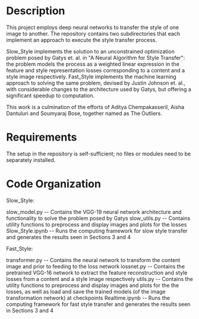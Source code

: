 Description
===========
This project employs deep neural networks to transfer the style of one image to another. The repository contains two subdirectories that each implement an approach to execute the style transfer process. 

Slow_Style implements the solution to an unconstrained optimization problem posed by Gatys et. al. in "A Neural Algorithm for Style Transfer": the problem models the process as a weighted linear expression in the feature and style representation losses corresponding to a content and a style image respectively. Fast_Style implements the machine learning approach to solving the same problem, devised by Justin Johnson et. al., with considerable changes to the architecture used by Gatys, but offering a significant speedup to computation.

This work is a culmination of the efforts of Aditya Chempakasseril, Aisha Dantuluri and Soumyaraj Bose, together named as The Outliers.

Requirements
============
The setup in the repository is self-sufficient; no files or modules need to be separately installed.

Code Organization
=================
Slow_Style:

slow_model.py     --  Contains the VGG-19 neural network architecture and functionality to solve the problem posed by Gatys
slow_utils.py     --  Contains utility functions to preprocess and display images and plots for the losses
Slow_Style.ipynb  --  Runs the computing framework for slow style transfer and generates the results seen in Sections 3 and 4

Fast_Style:

transformer.py    --  Contains the neural network to transform the content image and prior to feeding to the loss network
lossnet.py        --  Contains the pretrained VGG-16 network to extract the feature reconstruction and style losses from a content and a style image respectively
utils.py          --  Contains the utility functions to preprocess and display images and plots for the the losses, as well as load and save the trained models (of the image transformation network) at checkpoints
Realtime.ipynb    --  Runs the computing framework for fast style transfer and generates the results seen in Sections 3 and 4
